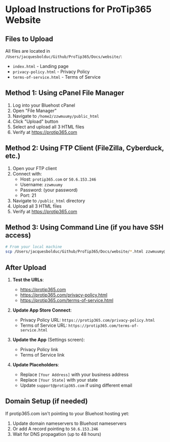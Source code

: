 # Upload Instructions for ProTip365 Website

## Files to Upload
All files are located in `/Users/jacquesbolduc/Github/ProTip365/Docs/website/`:
- `index.html` - Landing page
- `privacy-policy.html` - Privacy Policy
- `terms-of-service.html` - Terms of Service

## Method 1: Using cPanel File Manager

1. Log into your Bluehost cPanel
2. Open "File Manager"
3. Navigate to `/home2/zzwmuumy/public_html`
4. Click "Upload" button
5. Select and upload all 3 HTML files
6. Verify at https://protip365.com

## Method 2: Using FTP Client (FileZilla, Cyberduck, etc.)

1. Open your FTP client
2. Connect with:
   - Host: `protip365.com` or `50.6.153.246`
   - Username: `zzwmuumy`
   - Password: (your password)
   - Port: 21
3. Navigate to `/public_html` directory
4. Upload all 3 HTML files
5. Verify at https://protip365.com

## Method 3: Using Command Line (if you have SSH access)

```bash
# From your local machine
scp /Users/jacquesbolduc/Github/ProTip365/Docs/website/*.html zzwmuumy@protip365.com:/home2/zzwmuumy/public_html/
```

## After Upload

1. **Test the URLs**:
   - https://protip365.com
   - https://protip365.com/privacy-policy.html
   - https://protip365.com/terms-of-service.html

2. **Update App Store Connect**:
   - Privacy Policy URL: `https://protip365.com/privacy-policy.html`
   - Terms of Service URL: `https://protip365.com/terms-of-service.html`

3. **Update the App** (Settings screen):
   - Privacy Policy link
   - Terms of Service link

4. **Update Placeholders**:
   - Replace `[Your Address]` with your business address
   - Replace `[Your State]` with your state
   - Update `support@protip365.com` if using different email

## Domain Setup (if needed)

If protip365.com isn't pointing to your Bluehost hosting yet:
1. Update domain nameservers to Bluehost nameservers
2. Or add A record pointing to `50.6.153.246`
3. Wait for DNS propagation (up to 48 hours)